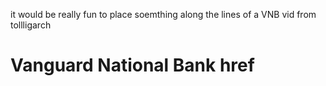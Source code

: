 it would be really fun to place soemthing along the lines of a VNB vid from tollligarch

# Vanguard National Bank href
